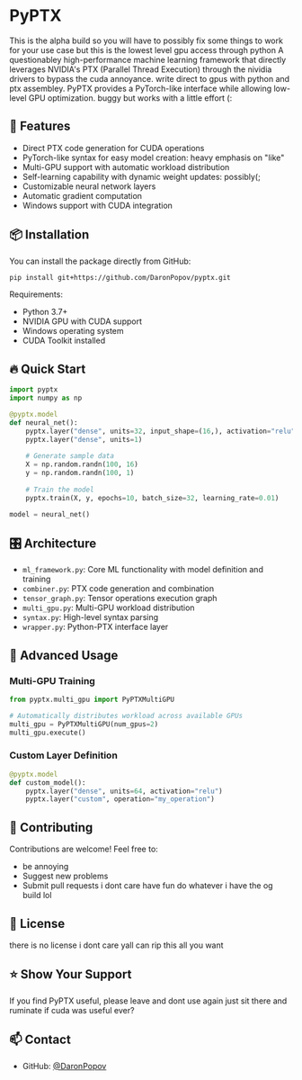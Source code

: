# PyPTX
This is the alpha build so you will have to possibly fix some things to work for your use case but this is the lowest level gpu access through python
A questionabley high-performance machine learning framework that directly leverages NVIDIA's PTX (Parallel Thread Execution) through the nividia drivers to bypass the cuda annoyance. write direct to gpus with python and ptx assembley. PyPTX provides a PyTorch-like interface while allowing low-level GPU optimization. buggy but works with a little effort (:

## 🚀 Features

- Direct PTX code generation for CUDA operations
- PyTorch-like syntax for easy model creation: heavy emphasis on "like"
- Multi-GPU support with automatic workload distribution
- Self-learning capability with dynamic weight updates: possibly(; 
- Customizable neural network layers
- Automatic gradient computation
- Windows support with CUDA integration

## 📦 Installation

You can install the package directly from GitHub:

```sh
pip install git+https://github.com/DaronPopov/pyptx.git
```

Requirements:
- Python 3.7+
- NVIDIA GPU with CUDA support
- Windows operating system
- CUDA Toolkit installed

## 🔥 Quick Start

```python
import pyptx
import numpy as np

@pyptx.model
def neural_net():
    pyptx.layer("dense", units=32, input_shape=(16,), activation="relu")
    pyptx.layer("dense", units=1)
    
    # Generate sample data
    X = np.random.randn(100, 16)
    y = np.random.randn(100, 1)
    
    # Train the model
    pyptx.train(X, y, epochs=10, batch_size=32, learning_rate=0.01)

model = neural_net()
```

## 🎛 Architecture

- `ml_framework.py`: Core ML functionality with model definition and training
- `combiner.py`: PTX code generation and combination
- `tensor_graph.py`: Tensor operations execution graph
- `multi_gpu.py`: Multi-GPU workload distribution
- `syntax.py`: High-level syntax parsing
- `wrapper.py`: Python-PTX interface layer

## 🔧 Advanced Usage

### Multi-GPU Training

```python
from pyptx.multi_gpu import PyPTXMultiGPU

# Automatically distributes workload across available GPUs
multi_gpu = PyPTXMultiGPU(num_gpus=2)
multi_gpu.execute()
```

### Custom Layer Definition

```python
@pyptx.model
def custom_model():
    pyptx.layer("dense", units=64, activation="relu")
    pyptx.layer("custom", operation="my_operation")
```

## 🤝 Contributing

Contributions are welcome! Feel free to:
- be annoying
- Suggest new problems
- Submit pull requests i dont care have fun do whatever i have the og build lol

## 📄 License

there is no license i dont care yall can rip this all you want 

## ⭐ Show Your Support

If you find PyPTX useful, please leave and dont use again just sit there and ruminate if cuda was useful ever?

## 📫 Contact

- GitHub: [@DaronPopov](https://github.com/DaronPopov)
